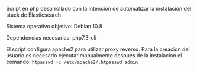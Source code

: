 Script en php desarrollado con la intención de automatizar la instalación del stack de Elasticsearch.

Sistema operativo objetivo: Debian 10.8

Dependencias necesarias: php7.3-cli

El script configura apache2 para utilizar proxy reverso. Para la creacion del usuario es necesario ejecutar manualmente después de la instalacion el comando: ``` htpasswd -c /etc/apache2/.htpasswd admin  ```
